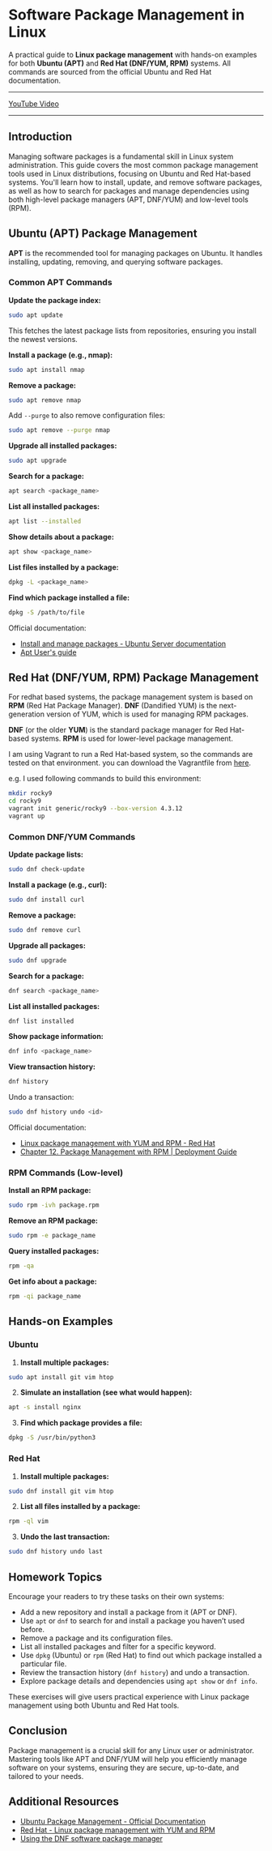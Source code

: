 # Software Package Management in Linux

A practical guide to **Linux package management** with hands-on examples for both **Ubuntu (APT)** and **Red Hat (DNF/YUM, RPM)** systems. All commands are sourced from the official Ubuntu and Red Hat documentation.

---

[YouTube Video](https://youtu.be/WdvJkZN3RFk)

---

## Introduction

Managing software packages is a fundamental skill in Linux system administration. This guide covers the most common package management tools used in Linux distributions, focusing on Ubuntu and Red Hat-based systems. You'll learn how to install, update, and remove software packages, as well as how to search for packages and manage dependencies using both high-level package managers (APT, DNF/YUM) and low-level tools (RPM).

## Ubuntu (APT) Package Management

**APT** is the recommended tool for managing packages on Ubuntu. It handles installing, updating, removing, and querying software packages.

### Common APT Commands

**Update the package index:**

```bash
sudo apt update
```

This fetches the latest package lists from repositories, ensuring you install the newest versions.

**Install a package (e.g., nmap):**

```bash
sudo apt install nmap
```

**Remove a package:**

```bash
sudo apt remove nmap
```

Add `--purge` to also remove configuration files:

```bash
sudo apt remove --purge nmap
```

**Upgrade all installed packages:**

```bash
sudo apt upgrade
```

**Search for a package:**

```bash
apt search <package_name>
```

**List all installed packages:**

```bash
apt list --installed
```

**Show details about a package:**

```bash
apt show <package_name>
```

**List files installed by a package:**

```bash
dpkg -L <package_name>
```

**Find which package installed a file:**

```bash
dpkg -S /path/to/file
```

Official documentation:

- [Install and manage packages - Ubuntu Server documentation](https://documentation.ubuntu.com/server/how-to/software/package-management/)
- [Apt User's guide](https://www.debian.org/doc/manuals/apt-guide/index.en.html)


## Red Hat (DNF/YUM, RPM) Package Management

For redhat based systems, the package management system is based on **RPM** (Red Hat Package Manager). **DNF** (Dandified YUM) is the next-generation version of YUM, which is used for managing RPM packages.

**DNF** (or the older **YUM**) is the standard package manager for Red Hat-based systems. **RPM** is used for lower-level package management.

I am using Vagrant to run a Red Hat-based system, so the commands are tested on that environment. you can download the Vagrantfile from [here](https://portal.cloud.hashicorp.com/vagrant/discover/generic/rocky9). 

e.g. I used following commands to build this environment:

```bash
mkdir rocky9
cd rocky9
vagrant init generic/rocky9 --box-version 4.3.12
vagrant up
```

### Common DNF/YUM Commands

**Update package lists:**

```bash
sudo dnf check-update
```

**Install a package (e.g., curl):**

```bash
sudo dnf install curl
```

**Remove a package:**

```bash
sudo dnf remove curl
```

**Upgrade all packages:**

```bash
sudo dnf upgrade
```

**Search for a package:**

```bash
dnf search <package_name>
```

**List all installed packages:**

```bash
dnf list installed
```

**Show package information:**

```bash
dnf info <package_name>
```

**View transaction history:**

```bash
dnf history
```

Undo a transaction:

```bash
sudo dnf history undo <id>
```

Official documentation:

- [Linux package management with YUM and RPM - Red Hat](https://www.redhat.com/en/blog/how-manage-packages)
- [Chapter 12. Package Management with RPM | Deployment Guide](https://docs.redhat.com/en/documentation/red_hat_enterprise_linux/5/html/deployment_guide/ch-rpm)


### RPM Commands (Low-level)

**Install an RPM package:**

```bash
sudo rpm -ivh package.rpm
```

**Remove an RPM package:**

```bash
sudo rpm -e package_name
```

**Query installed packages:**

```bash
rpm -qa
```

**Get info about a package:**

```bash
rpm -qi package_name
```


## Hands-on Examples

### Ubuntu

1. **Install multiple packages:**

```bash
sudo apt install git vim htop
```

2. **Simulate an installation (see what would happen):**

```bash
apt -s install nginx
```

3. **Find which package provides a file:**

```bash
dpkg -S /usr/bin/python3
```


### Red Hat

1. **Install multiple packages:**

```bash
sudo dnf install git vim htop
```

2. **List all files installed by a package:**

```bash
rpm -ql vim
```

3. **Undo the last transaction:**

```bash
sudo dnf history undo last
```


## Homework Topics

Encourage your readers to try these tasks on their own systems:

- Add a new repository and install a package from it (APT or DNF).
- Use `apt` or `dnf` to search for and install a package you haven’t used before.
- Remove a package and its configuration files.
- List all installed packages and filter for a specific keyword.
- Use `dpkg` (Ubuntu) or `rpm` (Red Hat) to find out which package installed a particular file.
- Review the transaction history (`dnf history`) and undo a transaction.
- Explore package details and dependencies using `apt show` or `dnf info`.

These exercises will give users practical experience with Linux package management using both Ubuntu and Red Hat tools.

## Conclusion

Package management is a crucial skill for any Linux user or administrator. Mastering tools like APT and DNF/YUM will help you efficiently manage software on your systems, ensuring they are secure, up-to-date, and tailored to your needs.

## Additional Resources

- [Ubuntu Package Management - Official Documentation](https://help.ubuntu.com/lts/serverguide/apt.html)
- [Red Hat - Linux package management with YUM and RPM](https://www.redhat.com/en/blog/how-manage-packages)
- [Using the DNF software package manager](https://docs.fedoraproject.org/en-US/quick-docs/dnf/)
